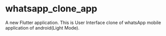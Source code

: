 # whatsapp_clone_app

A new Flutter application. This is User Interface clone of whatsApp mobile application of android(Light Mode).

